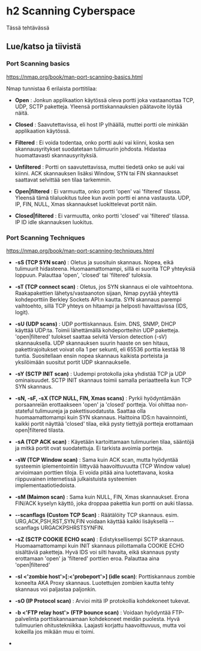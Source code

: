 # h2 Scanning Cyberspace

Tässä tehtävässä 

## Lue/katso ja tiivistä

### Port Scanning basics

https://nmap.org/book/man-port-scanning-basics.html

Nmap tunnistaa 6 erilaista porttitilaa:

- **Open** : Jonkun applikaation käytössä oleva portti joka vastaanottaa TCP, UDP, SCTP paketteja. Yleensä porttiskannauksien päätavoite löytää näitä.

- **Closed** : Saavutettavissa, eli host IP ylhäällä, muttei portti ole minkään applikaation käytössä.

- **Filtered** : Ei voida todentaa, onko portti auki vai kiinni, koska sen skannausyritykset suodatetaan tulimuurin johdosta. Hidastaa huomattavasti skannausyrityksiä.

- **Unfiltered** : Portti on saavutettavissa, muttei tiedetä onko se auki vai kiinni. ACK skannauksen lisäksi Window, SYN tai FIN skannaukset saattavat selvittää sen tilaa tarkemmin.

- **Open|filtered** : Ei varmuutta, onko portti 'open' vai 'filtered' tilassa. Yleensä tämä tilaluokitus tulee kun avoin portti ei anna vastausta. UDP, IP, FIN, NULL, Xmas skannaukset luokittelevat portit näin.

- **Closed|filtered** : Ei varmuutta, onko portti 'closed' vai 'filtered' tilassa. IP ID idle skannauksen luokitus.

### Port Scanning Techniques

https://nmap.org/book/man-port-scanning-techniques.html

- **-sS (TCP SYN scan)** : Oletus ja suosituin skannaus. Nopea, eikä tulimuurit hidasteena. Huomaamattomampi, sillä ei suorita TCP yhteyksiä loppuun. Palauttaa 'open', 'closed' tai 'filtered' tuloksia.

- **-sT (TCP connect scan)** : Oletus, jos SYN skannaus ei ole vaihtoehtona. Raakapakettien lähetys/vastaanoton sijaan, Nmap pyytää yhteyttä kohdeporttiin Berkley Sockets API:n kautta. SYN skannaus parempi vaihtoehto, sillä TCP yhteys on hitaampi ja helposti havaittavissa (IDS, logit).

- **-sU (UDP scans)** : UDP porttiskannaus. Esim. DNS, SNMP, DHCP käyttää UDP:ta. Toimii lähettämällä kohdeportteihin UDP paketteja. 'open|filtered' tulokset saattaa selvitä Version detection (-sV) skannauksella. UDP skannauksen suurin haaste on sen hitaus, pakettirajoitukset voivat olla 1 per sekunti, eli 65536 porttia kestää 18 tuntia. Suositellaan ensin nopea skannaus kaikista porteista ja yksilöimään suositut portit UDP skannaukselle.

- **-sY (SCTP INIT scan)** : Uudempi protokolla joka yhdistää TCP ja UDP ominaisuudet. SCTP INIT skannaus toimii samalla periaatteella kun TCP SYN skannaus.

- **-sN, -sF, -sX (TCP NULL, FIN, Xmas scans)** : Pyrkii hyödyntämään porsaanreiän erottaakseen 'open' ja 'closed' portteja. Voi ohittaa non-stateful tulimuureja ja pakettisuodatusta. Saattaa olla huomaamattomampi kuin SYN skannaus. Haittoina IDS:n havainnointi, kaikki portit näyttää 'closed' tilaa, eikä pysty tiettyjä portteja erottamaan open|filtered tilasta.

- **-sA (TCP ACK scan)** : Käyetään kartoittamaan tulimuurien tilaa, sääntöjä ja mitkä portit ovat suodatettuja. Ei tarkista avoimia portteja.

- **-sW (TCP Window scan)** : Sama kuin ACK scan, mutta hyödyntää systeemin iplementointiin liittyvää haavoittuvuutta (TCP Window value) arvioimaan porttien tiloja. Ei voida pitää aina luotettavana, koska riippuvainen internetissä julkaistuista systeemien implementaatiotiedoista.

- **-sM (Maimon scan)** : Sama kuin NULL, FIN, Xmas skannaukset. Erona FIN/ACK kyselyn käyttö, joka droppaa pakettia kun portti on auki tilassa.

- **--scanflags (Custom TCP Scan)** : Räätälöity TCP skannaus. esim. URG,ACK,PSH,RST,SYN,FIN voidaan käyttää kaikki lisäyksellä --scanflags URGACKPSHRSTSYNFIN.

- **-sZ (SCTP COOKIE ECHO scan)** : Edistyksellisempi SCTP skannaus. Huomaamattomampi kuin INIT skannaus piilottamalla COOKIE ECHO sisältäviä paketteja. Hyvä IDS voi silti havaita, eikä skannaus pysty erottamaan 'open' ja 'filtered' porttien eroa. Palauttaa aina 'open|filtered'

- **-sI <'zombie host'>[:<'probeport'>] (idle scan)**: Porttiskannaus zombie koneelta AKA Proxy skannaus. Luotettujen zombien kautta tehty skannaus voi paljastaa paljonkin.

- **-sO (IP Protocol scan)** : Arvioi mitä IP protokollia kohdekoneet tukevat.

- **-b <'FTP relay host'> (FTP bounce scan)** : Voidaan hyödyntää FTP-palvelinta porttiskannaamaan kohdekoneet meidän puolesta. Hyvä tulimuurien ohitustekniikka. Laajasti korjattu haavoittuvuus, mutta voi kokeilla jos mikään muu ei toimi.

- 
